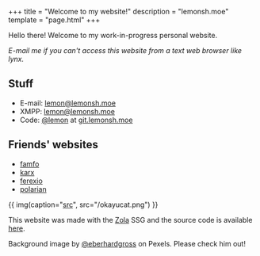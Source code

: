 +++
title = "Welcome to my website!"
description = "lemonsh.moe"
template = "page.html"
+++

Hello there!
Welcome to my work-in-progress personal website.

*E-mail me if you can't access this website from a text web browser like lynx.*

## Stuff
* E-mail: [lemon@lemonsh.moe](mailto:lemon@lemonsh.moe)
* XMPP: [lemon@lemonsh.moe](xmpp:lemon@lemonsh.moe)
* Code: [@lemon](https://git.lemonsh.moe/lemon) at [git.lemonsh.moe](https://git.lemonsh.moe)

## Friends' websites
* [famfo](https://famfo.xyz)
* [karx](https://karx.xyz)
* [ferexio](https://fx.vc-mp.eu)
* [polarian](https://polarian.dev)

{{ img(caption="[src](https://twitter.com/kinka0703/status/1236537300693028866)", src="/okayucat.png") }}

This website was made with the [Zola](https://getzola.org) SSG and the source code is available [here](https://github.com/lemon-sh/lemonsh.moe).

Background image by [@eberhardgross](https://www.pexels.com/@eberhardgross/) on Pexels. Please check him out!
